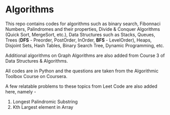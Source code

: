 # Algorithms

This repo contains codes for algorithms such as binary search, Fibonnaci Numbers, Palindromes and their properties, Divide & Conquer Algorithms (Quick Sort, MergeSort, etc.), Data Structures such as Stacks, Queues, Trees (**DFS** - Preorder, PostOrder, InOrder,  **BFS** - LevelOrder), Heaps, Disjoint Sets, Hash Tables, Binary Search Tree, Dynamic Programming, etc.

Additional algorithms on Graph Algorithms are also added from Course 3 of Data Structures & Algorithms.

All codes are in Python and the questions are taken from the Algorithmic Toolbox Course on Coursera. 

A few relatable problems to these topics from Leet Code are also added here, namely - 

  1. Longest Palindromic Substring
  2. Kth Largest element in Array
  
